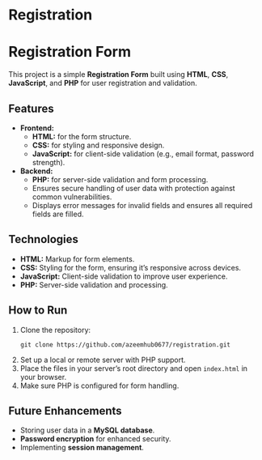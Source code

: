 # Registration

<h1>Registration Form</h1>

<p>
  This project is a simple <strong>Registration Form</strong> built using <strong>HTML</strong>, <strong>CSS</strong>, <strong>JavaScript</strong>, and <strong>PHP</strong> for user registration and validation.
</p>

<h2>Features</h2>
<ul>
  <li><strong>Frontend:</strong>
    <ul>
      <li><strong>HTML:</strong> for the form structure.</li>
      <li><strong>CSS:</strong> for styling and responsive design.</li>
      <li><strong>JavaScript:</strong> for client-side validation (e.g., email format, password strength).</li>
    </ul>
  </li>
  <li><strong>Backend:</strong>
    <ul>
      <li><strong>PHP:</strong> for server-side validation and form processing.</li>
      <li>Ensures secure handling of user data with protection against common vulnerabilities.</li>
      <li>Displays error messages for invalid fields and ensures all required fields are filled.</li>
    </ul>
  </li>
</ul>

<h2>Technologies</h2>
<ul>
  <li><strong>HTML:</strong> Markup for form elements.</li>
  <li><strong>CSS:</strong> Styling for the form, ensuring it’s responsive across devices.</li>
  <li><strong>JavaScript:</strong> Client-side validation to improve user experience.</li>
  <li><strong>PHP:</strong> Server-side validation and processing.</li>
</ul>

<h2>How to Run</h2>
<ol>
  <li>Clone the repository:
    <pre><code>git clone https://github.com/azeemhub0677/registration.git</code></pre>
  </li>
  <li>Set up a local or remote server with PHP support.</li>
  <li>Place the files in your server’s root directory and open <code>index.html</code> in your browser.</li>
  <li>Make sure PHP is configured for form handling.</li>
</ol>

<h2>Future Enhancements</h2>
<ul>
  <li>Storing user data in a <strong>MySQL database</strong>.</li>
  <li><strong>Password encryption</strong> for enhanced security.</li>
  <li>Implementing <strong>session management</strong>.</li>
</ul>

